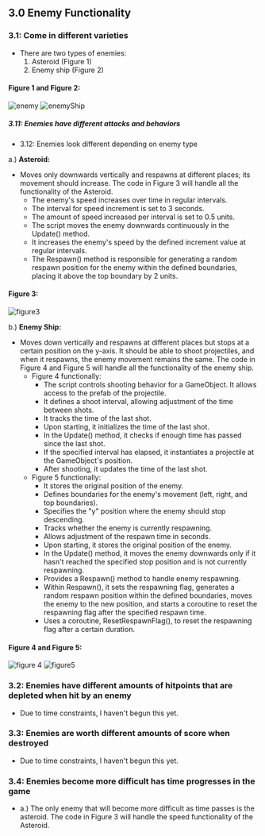 ## 3.0 Enemy Functionality

### 3.1: Come in different varieties

- There are two types of enemies:
  1. Asteroid (Figure 1)
  2. Enemy ship (Figure 2)

#### Figure 1 and Figure 2:
![enemy](https://github.com/WinterBlue-CEG4110/Team-Project/assets/97487237/5b8b0ea4-6c62-4fb5-97f6-19db2b21a9f6)  ![enemyShip](https://github.com/WinterBlue-CEG4110/Team-Project/assets/97487237/d53c30a5-022d-4964-b65c-59e7f7c48043)



##### 3.11: Enemies have different attacks and behaviors

- 3.12: Enemies look different depending on enemy type

a.) **Asteroid:**
   - Moves only downwards vertically and respawns at different places; its movement should increase. The code in Figure 3 will handle all the functionality of the Asteroid.
     * The enemy's speed increases over time in regular intervals.
     * The interval for speed increment is set to 3 seconds.
     * The amount of speed increased per interval is set to 0.5 units.
     * The script moves the enemy downwards continuously in the Update() method.
     * It increases the enemy's speed by the defined increment value at regular intervals.
     * The Respawn() method is responsible for generating a random respawn position for the enemy within the defined boundaries, placing it above the top boundary by 2 units.

#### Figure 3:
![figure3](https://github.com/WinterBlue-CEG4110/Team-Project/assets/97487237/a6a1181a-6a4a-44bb-adc3-f9af8230c012)


b.) **Enemy Ship:**
   - Moves down vertically and respawns at different places but stops at a certain position on the y-axis. It should be able to shoot projectiles, and when it respawns, the enemy movement remains the same. The code in Figure 4 and Figure 5 will handle all the functionality of the enemy ship.
     - Figure 4 functionally:
       * The script controls shooting behavior for a GameObject. It allows access to the prefab of the projectile.
       * It defines a shoot interval, allowing adjustment of the time between shots.
       * It tracks the time of the last shot.
       * Upon starting, it initializes the time of the last shot.
       * In the Update() method, it checks if enough time has passed since the last shot.
       * If the specified interval has elapsed, it instantiates a projectile at the GameObject's position.
       * After shooting, it updates the time of the last shot.
     - Figure 5 functionally:
       * It stores the original position of the enemy.
       * Defines boundaries for the enemy's movement (left, right, and top boundaries).
       * Specifies the "y" position where the enemy should stop descending.
       * Tracks whether the enemy is currently respawning.
       * Allows adjustment of the respawn time in seconds.
       * Upon starting, it stores the original position of the enemy.
       * In the Update() method, it moves the enemy downwards only if it hasn't reached the specified stop position and is not currently respawning.
       * Provides a Respawn() method to handle enemy respawning.
       * Within Respawn(), it sets the respawning flag, generates a random respawn position within the defined boundaries, moves the enemy to the new position, and starts a coroutine to reset the respawning flag after the specified respawn time.
       * Uses a coroutine, ResetRespawnFlag(), to reset the respawning flag after a certain duration.

#### Figure 4 and Figure 5:
![figure 4](https://github.com/WinterBlue-CEG4110/Team-Project/assets/97487237/fd6a2fd3-9aaa-473c-8496-2ddb0e4c0971) ![figure5](https://github.com/WinterBlue-CEG4110/Team-Project/assets/97487237/ca737243-aca6-46b8-9151-ea96025a3af2)



### 3.2: Enemies have different amounts of hitpoints that are depleted when hit by an enemy
   - Due to time constraints, I haven't begun this yet.

### 3.3: Enemies are worth different amounts of score when destroyed
   - Due to time constraints, I haven't begun this yet.

### 3.4: Enemies become more difficult has time progresses in the game
   - a.) The only enemy that will become more difficult as time passes is the asteroid. The code in Figure 3 will handle the speed functionality of the Asteroid.
